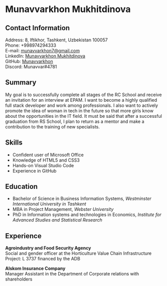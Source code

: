 # Munavvarkhon Mukhitdinova

## Contact Information
Address: 8, Iftikhor, Tashkent, Uzbekistan 100057\
Phone: +998974294333\
E-mail: munavvarkhon7@gmail.com\
LinkedIn: [Munavvarkhon Mukhitdinova](https://www.linkedin.com/in/munavvarkhon-mukhitdinova-673274213/) \
GitHub: [Munavvarkhon](https://github.com/Munavvarkhon) \
Discord: Munavvar#4781

## Summary
My goal is to successfully complete all stages of the RC School and receive an invitation for an interview at EPAM. I want to become a highly qualified full stack developer and work among professionals. I also want to actively promote the idea of woman in tech in the future so that more girls know about the opportunities in the IT field. It must be said that after a successful graduation from RS School, I plan to return as a mentor and make a contribution to the training of new specialists.

## Skills
- Confident user of Microsoft Office
- Knowledge of HTML5 and CSS3
- Hands-on Visual Studio Code
- Experience in GitHub

## Education
+ Bachelor of Science in Business Information Systems, *Westminster International University in Tashkent*
+ MBA in Project Management, *Webster University*
+ PhD in Information systems and technologies in Economics, *Institute for Advanced Studies and Statistical Research*

## Experience
**Agroindustry and Food Security Agency**\
Social and gender officer at the Horticulture Value Chain Infrastructure Project: L 3737 financed by the ADB

**Alskom Insurance Company**\
Manager Assistant in the Department of Corporate relations with shareholders
